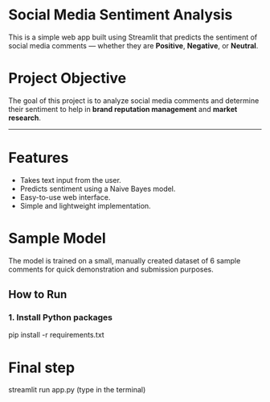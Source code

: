 # Social Media Sentiment Analysis

This is a simple web app built using Streamlit that predicts the sentiment of social media comments — whether they are **Positive**, **Negative**, or **Neutral**.



# Project Objective

The goal of this project is to analyze social media comments and determine their sentiment to help in **brand reputation management** and **market research**.

---

# Features

- Takes text input from the user.
- Predicts sentiment using a Naive Bayes model.
- Easy-to-use web interface.
- Simple and lightweight implementation.


# Sample Model

The model is trained on a small, manually created dataset of 6 sample comments for quick demonstration and submission purposes.


## How to Run

### 1. Install Python packages


pip install -r requirements.txt

# Final step
streamlit run app.py (type in the terminal)

